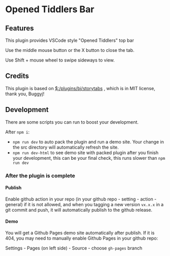 # Opened Tiddlers Bar

## Features

This plugin provides VSCode style "Opened Tiddlers" top bar

Use the middle mouse button or the X button to close the tab.

Use Shift + mouse wheel to swipe sideways to view.

## Credits

This plugin is based on [$:/plugins/bj/storytabs](http://bjtools.tiddlyspot.com/) , which is in MIT license, thank you, Buggyj!

## Development

There are some scripts you can run to boost your development.

After `npm i`:

- `npm run dev` to auto pack the plugin and run a demo site. Your change in the src directory will automatically refresh the site.
- `npm run dev-html` to see demo site with packed plugin after you finish your development, this can be your final check, this runs slower than `npm run dev`

### After the plugin is complete

#### Publish

Enable github action in your repo (in your github repo - setting - action - general) if it is not allowed, and when you tagging a new version `vx.x.x` in a git commit and push, it will automatically publish to the github release.

#### Demo

You will get a Github Pages demo site automatically after publish. If it is 404, you may need to manually enable Github Pages in your github repo:

Settings - Pages (on left side) - Source - choose `gh-pages` branch
